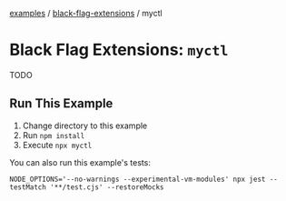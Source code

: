 [examples][1] / [black-flag-extensions][2] / myctl

# Black Flag Extensions: `myctl`

<!-- TODO -->

TODO

## Run This Example

1. Change directory to this example
2. Run `npm install`
3. Execute `npx myctl`

You can also run this example's tests:

```shell
NODE_OPTIONS='--no-warnings --experimental-vm-modules' npx jest --testMatch '**/test.cjs' --restoreMocks
```

[1]: ../../README.md
[2]: ../README.md
